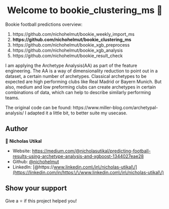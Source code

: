 <h1 align="center">Welcome to bookie_clustering_ms 👋</h1>
<p>
</p>

Bookie football predictions overview:
<ol type="1">
  <li>https://github.com/nichohelmut/bookie_weekly_import_ms</li>
  <li><b>https://github.com/nichohelmut/bookie_clustering_ms</b></li>
  <li>https://github.com/nichohelmut/bookie_xgb_preprocess</li>
  <li>https://github.com/nichohelmut/bookie_xgb_analysis</li>
  <li>https://github.com/nichohelmut/bookie_result_check</li>
</ol>

I am applying the Archetype Analysis(AA) as part of the feature engineering.
The AA is a way of dimensionality reduction to point out in a dataset, a certain number of archetypes. 
Classical archetypes to be expected are high performing clubs like Real Madrid or Bayern Munich. 
But also, medium and low preforming clubs can create archetypes in certain combinations of data, which can help to describe similarly performing teams.
<p>
</p>
The original code can be found: https://www.miller-blog.com/archetypal-analysis/
I adapted it a little bit, to better suite my usecase.

## Author

👤 **Nicholas Utikal**

* Website: https://medium.com/@nicholasutikal/predicting-football-results-using-archetype-analysis-and-xgboost-1344027eae28
* Github: [@nichohelmut](https://github.com/nichohelmut)
* LinkedIn: [@https:\/\/www.linkedin.com\/in\/nicholas-utikal\/](https://linkedin.com/in/https:\/\/www.linkedin.com\/in\/nicholas-utikal\/)

## Show your support

Give a ⭐️ if this project helped you!
